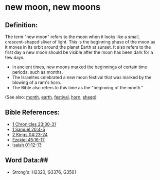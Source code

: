 # new moon, new moons #

## Definition: ##

The term "new moon" refers to the moon when it looks like a small, crescent-shaped sliver of light. This is the beginning phase of the moon as it moves in its orbit around the planet Earth at sunset. It also refers to the first day a new moon should be visible after the moon has been dark for a few days.

* In ancient times, new moons marked the beginnings of certain time periods, such as months.
* The Israelites celebrated a new moon festival that was marked by the blowing of a ram's horn.
* The Bible also refers to this time as the "beginning of the month."

(See also: [month](biblicaltimemonth.md), [earth](earth.md), [festival](festival.md), [horn](horn.md), [sheep](sheep.md))

## Bible References: ##

* [1 Chronicles 23:30-31](rc://en/tn/help/1ch/23/30)
* [1 Samuel 20:4-5](rc://en/tn/help/1sa/20/04)
* [2 Kings 04:23-24](rc://en/tn/help/2ki/04/23)
* [Ezekiel 45:16-17](rc://en/tn/help/ezk/45/16)
* [Isaiah 01:12-13](rc://en/tn/help/isa/01/12)

## Word Data:##

* Strong's: H2320, G3376, G3561
